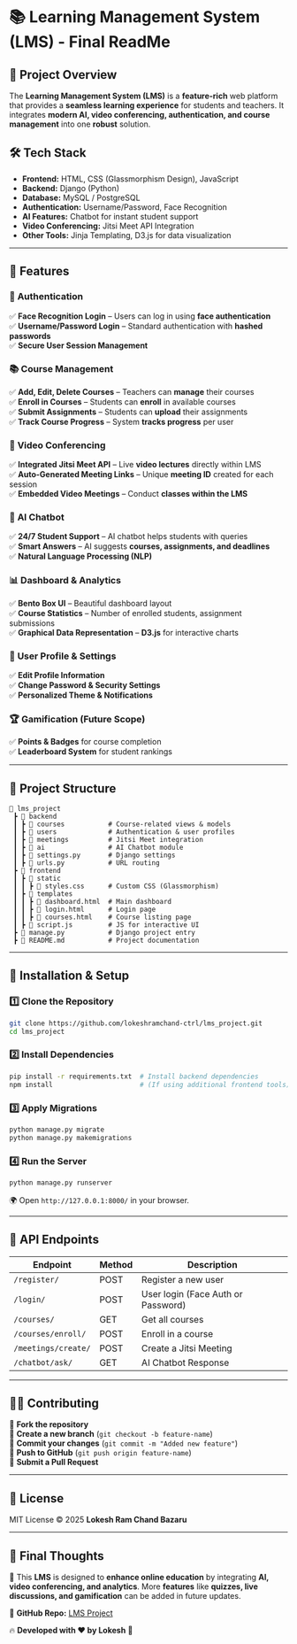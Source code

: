# **📚 Learning Management System (LMS) - Final ReadMe**  

## 🚀 **Project Overview**  
The **Learning Management System (LMS)** is a **feature-rich** web platform that provides a **seamless learning experience** for students and teachers. It integrates **modern AI, video conferencing, authentication, and course management** into one **robust** solution.

## 🛠 **Tech Stack**
- **Frontend:** HTML, CSS (Glassmorphism Design), JavaScript  
- **Backend:** Django (Python)  
- **Database:** MySQL / PostgreSQL  
- **Authentication:** Username/Password, Face Recognition  
- **AI Features:** Chatbot for instant student support  
- **Video Conferencing:** Jitsi Meet API Integration  
- **Other Tools:** Jinja Templating, D3.js for data visualization  

---

## **🌟 Features**
### 🔐 **Authentication**
✅ **Face Recognition Login** – Users can log in using **face authentication**  
✅ **Username/Password Login** – Standard authentication with **hashed passwords**  
✅ **Secure User Session Management**  

### 📚 **Course Management**
✅ **Add, Edit, Delete Courses** – Teachers can **manage** their courses  
✅ **Enroll in Courses** – Students can **enroll** in available courses  
✅ **Submit Assignments** – Students can **upload** their assignments  
✅ **Track Course Progress** – System **tracks progress** per user  

### 🎦 **Video Conferencing**
✅ **Integrated Jitsi Meet API** – Live **video lectures** directly within LMS  
✅ **Auto-Generated Meeting Links** – Unique **meeting ID** created for each session  
✅ **Embedded Video Meetings** – Conduct **classes within the LMS**  

### 🤖 **AI Chatbot**
✅ **24/7 Student Support** – AI chatbot helps students with queries  
✅ **Smart Answers** – AI suggests **courses, assignments, and deadlines**  
✅ **Natural Language Processing (NLP)**  

### 📊 **Dashboard & Analytics**
✅ **Bento Box UI** – Beautiful dashboard layout  
✅ **Course Statistics** – Number of enrolled students, assignment submissions  
✅ **Graphical Data Representation** – **D3.js** for interactive charts  

### 🔄 **User Profile & Settings**
✅ **Edit Profile Information**  
✅ **Change Password & Security Settings**  
✅ **Personalized Theme & Notifications**  

### 🏆 **Gamification (Future Scope)**
✅ **Points & Badges** for course completion  
✅ **Leaderboard System** for student rankings  

---

## **📂 Project Structure**
```
📂 lms_project
 ┣ 📂 backend
 ┃ ┣ 📂 courses           # Course-related views & models
 ┃ ┣ 📂 users             # Authentication & user profiles
 ┃ ┣ 📂 meetings          # Jitsi Meet integration
 ┃ ┣ 📂 ai                # AI Chatbot module
 ┃ ┣ 📜 settings.py       # Django settings
 ┃ ┣ 📜 urls.py           # URL routing
 ┣ 📂 frontend
 ┃ ┣ 📂 static
 ┃ ┃ ┣ 📜 styles.css      # Custom CSS (Glassmorphism)
 ┃ ┣ 📂 templates
 ┃ ┃ ┣ 📜 dashboard.html  # Main dashboard
 ┃ ┃ ┣ 📜 login.html      # Login page
 ┃ ┃ ┣ 📜 courses.html    # Course listing page
 ┃ ┣ 📜 script.js         # JS for interactive UI
 ┣ 📜 manage.py           # Django project entry
 ┣ 📜 README.md           # Project documentation
```

---

## **📖 Installation & Setup**
### **1️⃣ Clone the Repository**
```bash
git clone https://github.com/lokeshramchand-ctrl/lms_project.git
cd lms_project
```

### **2️⃣ Install Dependencies**
```bash
pip install -r requirements.txt  # Install backend dependencies
npm install                      # (If using additional frontend tools)
```

### **3️⃣ Apply Migrations**
```bash
python manage.py migrate
python manage.py makemigrations
```

### **4️⃣ Run the Server**
```bash
python manage.py runserver
```
🌍 Open `http://127.0.0.1:8000/` in your browser.

---

## **🔗 API Endpoints**
| Endpoint             | Method | Description |
|----------------------|--------|-------------|
| `/register/`        | POST   | Register a new user |
| `/login/`           | POST   | User login (Face Auth or Password) |
| `/courses/`         | GET    | Get all courses |
| `/courses/enroll/`  | POST   | Enroll in a course |
| `/meetings/create/` | POST   | Create a Jitsi Meeting |
| `/chatbot/ask/`     | GET    | AI Chatbot Response |

---

## **👨‍💻 Contributing**
🔹 **Fork the repository**  
🔹 **Create a new branch** (`git checkout -b feature-name`)  
🔹 **Commit your changes** (`git commit -m "Added new feature"`)  
🔹 **Push to GitHub** (`git push origin feature-name`)  
🔹 **Submit a Pull Request**  

---

## **📜 License**
MIT License © 2025 **Lokesh Ram Chand Bazaru**

---

## **🌟 Final Thoughts**
🎯 This **LMS** is designed to **enhance online education** by integrating **AI, video conferencing, and analytics**. More **features** like **quizzes, live discussions, and gamification** can be added in future updates.

🔗 **GitHub Repo:** [LMS Project](https://github.com/lokeshramchand-ctrl/lms_project)  

🔥 **Developed with ❤️ by Lokesh** 🚀
